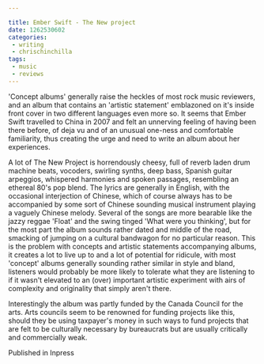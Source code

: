 ```yaml
---

title: Ember Swift - The New project
date: 1262530602
categories:
 - writing
 - chrischinchilla
tags: 
 - music 
 - reviews
---
```


'Concept albums' generally raise the heckles of most rock music reviewers, and an album that contains an 'artistic statement' emblazoned on it's inside front cover in two different languages even more so. It seems that Ember Swift travelled to China in 2007 and felt an unnerving feeling of having been there before, of deja vu and of an unusual one-ness and comfortable familiarity, thus creating the urge and need to write an album about her experiences.

A lot of The New Project is horrendously cheesy, full of reverb laden drum machine beats, vocoders, swirling synths, deep bass, Spanish guitar arpeggios, whispered harmonies and spoken passages, resembling an ethereal 80's pop blend. The lyrics are generally in English, with the occasional interjection of Chinese, which of course always has to be accompanied by some sort of Chinese sounding musical instrument playing a vaguely Chinese melody. Several of the songs are more bearable like the jazzy reggae 'Float' and the swing tinged 'What were you thinking', but for the most part the album sounds rather dated and middle of the road, smacking of jumping on a cultural bandwagon for no particular reason. This is the problem with concepts and artistic statements accompanying albums, it creates a lot to live up to and a lot of potential for ridicule, with most 'concept' albums generally sounding rather similar in style and bland, listeners would probably be more likely to tolerate what they are listening to if it wasn't elevated to an (over) important artistic experiment with airs of complexity and originality that simply aren't there.

Interestingly the album was partly funded by the Canada Council for the arts. Arts councils seem to be renowned for funding projects like this, should they be using taxpayer's money in such ways to fund projects that are felt to be culturally necessary by bureaucrats but are usually critically and commercially weak.

Published in Inpress
